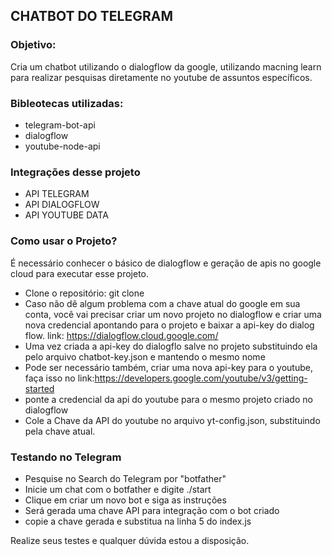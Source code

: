 ## CHATBOT  DO TELEGRAM
### Objetivo:

Cria um chatbot utilizando o dialogflow da google, utilizando macning learn para realizar pesquisas diretamente no youtube de assuntos específicos.
### Bibleotecas utilizadas:

- telegram-bot-api
- dialogflow
- youtube-node-api

### Integrações desse projeto

- API TELEGRAM
- API DIALOGFLOW
- API YOUTUBE DATA
### Como usar o Projeto?

É necessário conhecer o básico de dialogflow e geração de apis no google cloud para executar esse projeto.

- Clone o repositório: git clone 
- Caso não dê algum problema com a chave atual do google em sua conta, você vai precisar criar um novo projeto no dialogflow e criar uma nova credencial apontando para o projeto e baixar a api-key do dialog flow. link: https://dialogflow.cloud.google.com/
- Uma vez criada a api-key do dialogflo salve no projeto substituindo ela pelo arquivo chatbot-key.json e mantendo o mesmo nome
- Pode ser necessário também, criar uma nova api-key para o youtube, faça isso no link:https://developers.google.com/youtube/v3/getting-started
- ponte a credencial da api do youtube para o mesmo projeto criado no dialogflow
- Cole a Chave da API do youtube no arquivo yt-config.json, substituindo pela chave atual.

### Testando no Telegram

- Pesquise no Search do Telegram por "botfather"
- Inicie um chat com o botfather e digite ./start
- Clique em criar um novo bot e siga as instruções
- Será gerada uma chave API para integração com o bot criado
- copie a chave gerada e substitua na linha 5 do index.js

Realize seus testes e qualquer dúvida estou a disposição.
